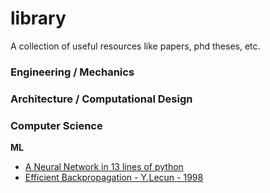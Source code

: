# library
A collection of useful resources like papers, phd theses, etc.

### Engineering / Mechanics

### Architecture / Computational Design

### Computer Science

**ML**

- [A Neural Network in 13 lines of python](https://iamtrask.github.io/2015/07/27/python-network-part2/)
- [Efficient Backpropagation - Y.Lecun - 1998](http://yann.lecun.com/exdb/publis/pdf/lecun-98b.pdf)







